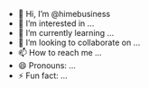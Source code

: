 - 👋 Hi, I’m @himebusiness
- 👀 I’m interested in ...
- 🌱 I’m currently learning ...
- 💞️ I’m looking to collaborate on ...
- 📫 How to reach me ...
- 😄 Pronouns: ...
- ⚡ Fun fact: ...

<!---
himebusiness/himebusiness is a ✨ special ✨ repository because its `README.md` (this file) appears on your GitHub profile.
You can click the Preview link to take a look at your changes.
--->
